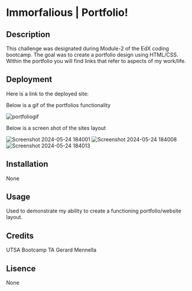# Immorfalious | Portfolio!

## Description

This challenge was designated during Module-2 of the EdX coding bootcamp. The goal was to create a portfolio design using HTML/CSS. Within the portfolio you will find links that refer to aspects of my work/life.

## Deployment 

Here is a link to the deployed site: 

Below is a gif of the portfolios functionality

![portfoliogif](https://github.com/Immorfalious/Portfolio/assets/167267794/3f620faa-1892-4da5-9816-840f80353047)

Below is a screen shot of the sites layout

![Screenshot 2024-05-24 184001](https://github.com/Immorfalious/Portfolio/assets/167267794/bbea3c7b-5b91-4461-9b67-f1a55d3cd969)
![Screenshot 2024-05-24 184008](https://github.com/Immorfalious/Portfolio/assets/167267794/5c600635-fee5-4cf5-b813-85f40d4d7c55)
![Screenshot 2024-05-24 184013](https://github.com/Immorfalious/Portfolio/assets/167267794/eb825e0c-a1e5-4afe-8272-f35880c092d1)

## Installation

None

## Usage

Used to demonstrate my ability to create a functioning portfolio/website layout.

## Credits

UTSA Bootcamp TA Gerard Mennella

## Lisence

None
